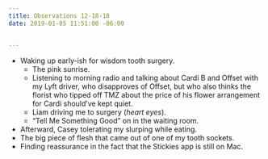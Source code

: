 ```yaml
---
title: Observations 12-18-18
date: 2019-01-05 11:51:00 -06:00


---
```


- Waking up early-ish for wisdom tooth surgery.
	- The pink sunrise.
	- Listening to morning radio and talking about Cardi B and Offset with my Lyft driver, who disapproves of Offset, but who also thinks the florist who tipped off TMZ about the price of his flower arrangement for Cardi should’ve kept quiet.
	- Liam driving me to surgery (*heart eyes*).
	- “Tell Me Something Good” on in the waiting room.
- Afterward, Casey tolerating my slurping while eating.
- The big piece of flesh that came out of one of my tooth sockets.
- Finding reassurance in the fact that the Stickies app is still on Mac.